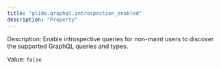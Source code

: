 ```yaml
---
title: "glide.graphql.introspection_enabled"
description: "Property"
---
```


Description: Enable introspective queries for non-maint users to discover the supported GraphQL queries and types.

Value: `false`